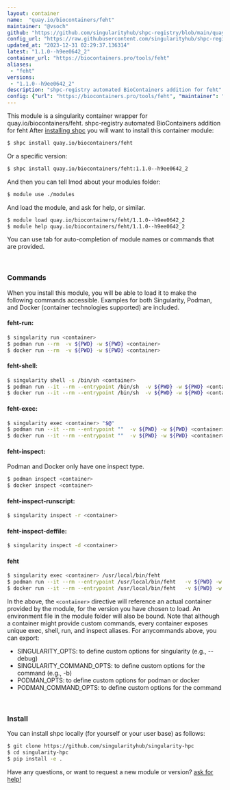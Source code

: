 ```yaml
---
layout: container
name:  "quay.io/biocontainers/feht"
maintainer: "@vsoch"
github: "https://github.com/singularityhub/shpc-registry/blob/main/quay.io/biocontainers/feht/container.yaml"
config_url: "https://raw.githubusercontent.com/singularityhub/shpc-registry/main/quay.io/biocontainers/feht/container.yaml"
updated_at: "2023-12-31 02:29:37.136314"
latest: "1.1.0--h9ee0642_2"
container_url: "https://biocontainers.pro/tools/feht"
aliases:
 - "feht"
versions:
 - "1.1.0--h9ee0642_2"
description: "shpc-registry automated BioContainers addition for feht"
config: {"url": "https://biocontainers.pro/tools/feht", "maintainer": "@vsoch", "description": "shpc-registry automated BioContainers addition for feht", "latest": {"1.1.0--h9ee0642_2": "sha256:90fe268421161dea13e0b16b1550fc5069f1e8e556253ff7b45603f3e29ffb47"}, "tags": {"1.1.0--h9ee0642_2": "sha256:90fe268421161dea13e0b16b1550fc5069f1e8e556253ff7b45603f3e29ffb47"}, "docker": "quay.io/biocontainers/feht", "aliases": {"feht": "/usr/local/bin/feht"}}
---
```


This module is a singularity container wrapper for quay.io/biocontainers/feht.
shpc-registry automated BioContainers addition for feht
After [installing shpc](#install) you will want to install this container module:


```bash
$ shpc install quay.io/biocontainers/feht
```

Or a specific version:

```bash
$ shpc install quay.io/biocontainers/feht:1.1.0--h9ee0642_2
```

And then you can tell lmod about your modules folder:

```bash
$ module use ./modules
```

And load the module, and ask for help, or similar.

```bash
$ module load quay.io/biocontainers/feht/1.1.0--h9ee0642_2
$ module help quay.io/biocontainers/feht/1.1.0--h9ee0642_2
```

You can use tab for auto-completion of module names or commands that are provided.

<br>

### Commands

When you install this module, you will be able to load it to make the following commands accessible.
Examples for both Singularity, Podman, and Docker (container technologies supported) are included.

#### feht-run:

```bash
$ singularity run <container>
$ podman run --rm  -v ${PWD} -w ${PWD} <container>
$ docker run --rm  -v ${PWD} -w ${PWD} <container>
```

#### feht-shell:

```bash
$ singularity shell -s /bin/sh <container>
$ podman run --it --rm --entrypoint /bin/sh  -v ${PWD} -w ${PWD} <container>
$ docker run --it --rm --entrypoint /bin/sh  -v ${PWD} -w ${PWD} <container>
```

#### feht-exec:

```bash
$ singularity exec <container> "$@"
$ podman run --it --rm --entrypoint ""  -v ${PWD} -w ${PWD} <container> "$@"
$ docker run --it --rm --entrypoint ""  -v ${PWD} -w ${PWD} <container> "$@"
```

#### feht-inspect:

Podman and Docker only have one inspect type.

```bash
$ podman inspect <container>
$ docker inspect <container>
```

#### feht-inspect-runscript:

```bash
$ singularity inspect -r <container>
```

#### feht-inspect-deffile:

```bash
$ singularity inspect -d <container>
```


#### feht

```bash
$ singularity exec <container> /usr/local/bin/feht
$ podman run --it --rm --entrypoint /usr/local/bin/feht   -v ${PWD} -w ${PWD} <container> -c " $@"
$ docker run --it --rm --entrypoint /usr/local/bin/feht   -v ${PWD} -w ${PWD} <container> -c " $@"
```



In the above, the `<container>` directive will reference an actual container provided
by the module, for the version you have chosen to load. An environment file in the
module folder will also be bound. Note that although a container
might provide custom commands, every container exposes unique exec, shell, run, and
inspect aliases. For anycommands above, you can export:

 - SINGULARITY_OPTS: to define custom options for singularity (e.g., --debug)
 - SINGULARITY_COMMAND_OPTS: to define custom options for the command (e.g., -b)
 - PODMAN_OPTS: to define custom options for podman or docker
 - PODMAN_COMMAND_OPTS: to define custom options for the command

<br>

### Install

You can install shpc locally (for yourself or your user base) as follows:

```bash
$ git clone https://github.com/singularityhub/singularity-hpc
$ cd singularity-hpc
$ pip install -e .
```

Have any questions, or want to request a new module or version? [ask for help!](https://github.com/singularityhub/singularity-hpc/issues)